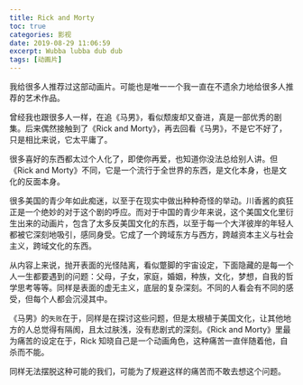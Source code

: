 ```yaml
---
title: Rick and Morty
toc: true
categories: 影视
date: 2019-08-29 11:06:59
excerpt: Wubba lubba dub dub
tags: [动画片]
---
```


我给很多人推荐过这部动画片。可能也是唯一一个我一直在不遗余力地给很多人推荐的艺术作品。

曾经我也跟很多人一样，在追《马男》，看似颓废却又奋进，真是一部优秀的剧集。后来偶然接触到了《Rick and Morty》，再去回看《马男》，不是它不好了，只是相比来说，它太平庸了。

很多喜好的东西都太过个人化了，即使你再爱，也知道你没法总给别人讲。但《Rick and Morty》不同，它是一个流行于全世界的东西，是文化本身，也是文化的反面本身。

很多美国的青少年如此痴迷，以至于在现实中做出种种奇怪的举动。川香酱的疯狂正是一个绝妙的对于这个剧的呼应。而对于中国的青少年来说，这个美国文化里衍生出来的动画片，包含了太多反美国文化的东西，以至于每一个大洋彼岸的年轻人都被它深刻地吸引，感同身受。它成了一个跨域东方与西方，跨越资本主义与社会主义，跨域文化的东西。

从内容上来说，抛开表面的光怪陆离，看似蹩脚的宇宙设定，下面隐藏的是每一个人一生都要遇到的问题：父母，子女，家庭，婚姻，种族，文化，梦想，自我的哲学思考等等。同样是表面的虚无主义，底层的复杂深刻。不同的人看会有不同的感受，但每个人都会沉浸其中。

《马男》的`失败`在于，同样是在探讨这些问题，但是太根植于美国文化，让其他地方的人总觉得有隔阂，且太过肤浅，没有悲剧式的深刻。《Rick and Morty》里最为痛苦的设定在于，Rick 知晓自己是一个动画角色，这种痛苦一直伴随着他，自杀而不能。

同样无法摆脱这种可能的我们，可能为了规避这样的痛苦而不敢去想这个问题。





